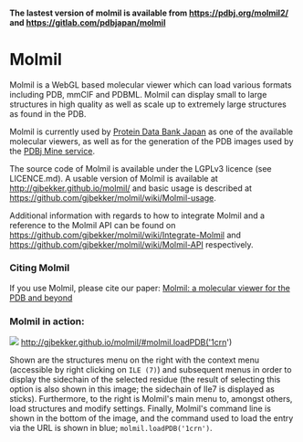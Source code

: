 #### The lastest version of molmil is available from https://pdbj.org/molmil2/ and https://gitlab.com/pdbjapan/molmil

# Molmil

Molmil is a WebGL based molecular viewer which can load various formats including PDB, mmCIF and PDBML. Molmil can display small to large structures in high quality as well as scale up to extremely large structures as found in the PDB.

Molmil is currently used by <a target="_blank" href="http://pdbj.org">Protein Data Bank Japan</a> as one of the available molecular viewers, as well as for the generation of the PDB images used by the <a target="_blank" href="http://pdbj.org/mine/search?query=*">PDBj Mine service</a>.

The source code of Molmil is available under the LGPLv3 licence (see LICENCE.md).
A usable version of Molmil is available at http://gjbekker.github.io/molmil/ and basic usage is described at https://github.com/gjbekker/molmil/wiki/Molmil-usage.

Additional information with regards to how to integrate Molmil and a reference to the Molmil API can be found on https://github.com/gjbekker/molmil/wiki/Integrate-Molmil 
and https://github.com/gjbekker/molmil/wiki/Molmil-API respectively.

### Citing Molmil

If you use Molmil, please cite our paper:
<a target="_blank" href="https://jcheminf.springeropen.com/articles/10.1186/s13321-016-0155-1">Molmil: a molecular viewer for the PDB and beyond</a>

### Molmil in action:
![](http://gjbekker.github.io/molmil/media/molmil_1crn.png)
http://gjbekker.github.io/molmil/#molmil.loadPDB('1crn')

Shown are the structures menu on the right with the context menu (accessible by right clicking on `ILE (7)`) and subsequent menus in order to display the sidechain of the selected residue (the result of selecting this option is also shown in this image; the sidechain of Ile7 is displayed as sticks). Furthermore, to the right is Molmil's main menu to, amongst others, load structures and modify settings. Finally, Molmil's command line is shown in the bottom of the image, and the command used to load the entry via the URL is shown in blue; `molmil.loadPDB('1crn')`.

